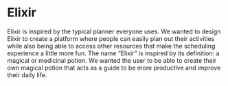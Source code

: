 # Elixir
Elixir is inspired by the typical planner everyone uses. We wanted to design Elixir to create a platform where people can easily plan out their activities while also being able to access other resources that make the scheduling experience a little more fun. The name “Elixir” is inspired by its definition: a magical or medicinal potion. We wanted the user to be able to create their own magical potion that acts as a guide to be more productive and improve their daily life. 
